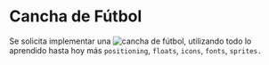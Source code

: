 # Cancha de Fútbol

Se solicita implementar una ![cancha de fútbol](../Users/Molly/Desktop/CanchaFutbol/assets/docs/cancha-de-futbol.png), utilizando todo lo aprendido hasta hoy más `positioning`, `floats`, `icons`, `fonts`, `sprites.`